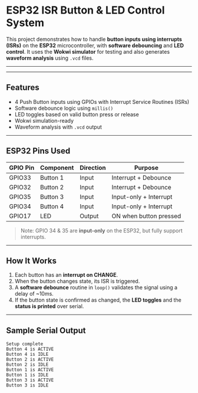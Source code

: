 



# ESP32 ISR Button & LED Control System

This project demonstrates how to handle **button inputs using interrupts (ISRs)** on the **ESP32** microcontroller, with **software debouncing** and **LED control**. It uses the **Wokwi simulator** for testing and also generates **waveform analysis** using `.vcd` files.

---
---

## Features

-  4 Push Button inputs using GPIOs with Interrupt Service Routines (ISRs)
-  Software debounce logic using `millis()`
-  LED toggles based on valid button press or release
-  Wokwi simulation-ready
-  Waveform analysis with `.vcd` output

---

## ESP32 Pins Used

| GPIO Pin | Component | Direction | Purpose                     |
|----------|-----------|-----------|-----------------------------|
| GPIO33   | Button 1  | Input     | Interrupt + Debounce        |
| GPIO32   | Button 2  | Input     | Interrupt + Debounce        |
| GPIO35   | Button 3  | Input     | Input-only + Interrupt      |
| GPIO34   | Button 4  | Input     | Input-only + Interrupt      |
| GPIO17   | LED       | Output    | ON when button pressed      |

>  Note: GPIO 34 & 35 are **input-only** on the ESP32, but fully support interrupts.

---

## How It Works

1. Each button has an **interrupt on CHANGE**.
2. When the button changes state, its ISR is triggered.
3. A **software debounce** routine in `loop()` validates the signal using a delay of ~10ms.
4. If the button state is confirmed as changed, the **LED toggles** and the **status is printed** over serial.

---

## Sample Serial Output

```text
Setup complete
Button 4 is ACTIVE
Button 4 is IDLE
Button 2 is ACTIVE
Button 2 is IDLE
Button 1 is ACTIVE
Button 1 is IDLE
Button 3 is ACTIVE
Button 3 is IDLE
